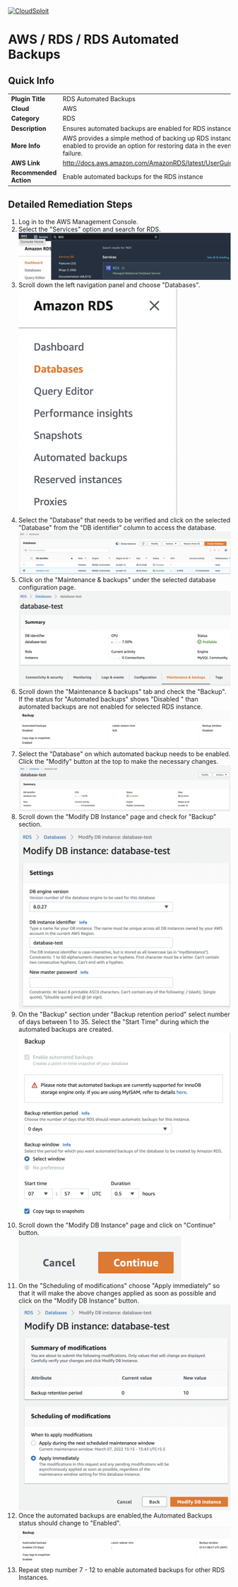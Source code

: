 [![CloudSploit](https://cloudsploit.com/img/logo-new-big-text-100.png "CloudSploit")](https://cloudsploit.com)

# AWS / RDS / RDS Automated Backups

## Quick Info

| | |
|-|-|
| **Plugin Title** | RDS Automated Backups |
| **Cloud** | AWS |
| **Category** | RDS |
| **Description** | Ensures automated backups are enabled for RDS instances |
| **More Info** | AWS provides a simple method of backing up RDS instances at a regular interval. This should be enabled to provide an option for restoring data in the event of a database compromise or hardware failure. |
| **AWS Link** | http://docs.aws.amazon.com/AmazonRDS/latest/UserGuide/USER_WorkingWithAutomatedBackups.html |
| **Recommended Action** | Enable automated backups for the RDS instance |

## Detailed Remediation Steps
1. Log in to the AWS Management Console.
2. Select the "Services" option and search for RDS. </br> <img src="/resources/aws/rds/rds-automated-backups/step2.png"/>
3. Scroll down the left navigation panel and choose "Databases". </br> <img src="/resources/aws/rds/rds-automated-backups/step3.png"/>
4. Select the "Database" that needs to be verified and click on the  selected "Database" from the "DB identifier" column to access the database.</br><img src="/resources/aws/rds/rds-automated-backups/step4.png"/>
5. Click on the "Maintenance & backups" under the selected database configuration page.</br><img src="/resources/aws/rds/rds-automated-backups/step5.png"/>
6. Scroll down the "Maintenance & backups" tab and check the "Backup". If the status for "Automated backups" shows "Disabled " than automated backups are not enabled for selected RDS instance.</br><img src="/resources/aws/rds/rds-automated-backups/step6.png"/>
7. Select the "Database" on which automated backup needs to be enabled. Click the "Modify" button at the top to make the necessary changes.</br><img src="/resources/aws/rds/rds-automated-backups/step7.png"/>
8. Scroll down the "Modify DB Instance" page and check for "Backup" section.</br><img src="/resources/aws/rds/rds-automated-backups/step8.png"/>
9. On the "Backup" section under "Backup retention period" select number of days between 1 to 35. Select the "Start Time" during which the automated backups are created. </br><img src="/resources/aws/rds/rds-automated-backups/step9.png"/>
10. Scroll down the "Modify DB Instance" page and click on "Continue" button. </br><img src="/resources/aws/rds/rds-automated-backups/step10.png"/>
11. On the "Scheduling of modifications" choose "Apply immediately" so that it will make the above changes applied as soon as possible and click on the "Modify DB Instance" button. </br><img src="/resources/aws/rds/rds-automated-backups/step11.png"/>
12. Once the automated backups are enabled,the Automated Backups status should change to "Enabled".</br><img src="/resources/aws/rds/rds-automated-backups/step12.png"/>
13. Repeat step number 7 - 12 to enable automated backups for other RDS Instances. </br>
